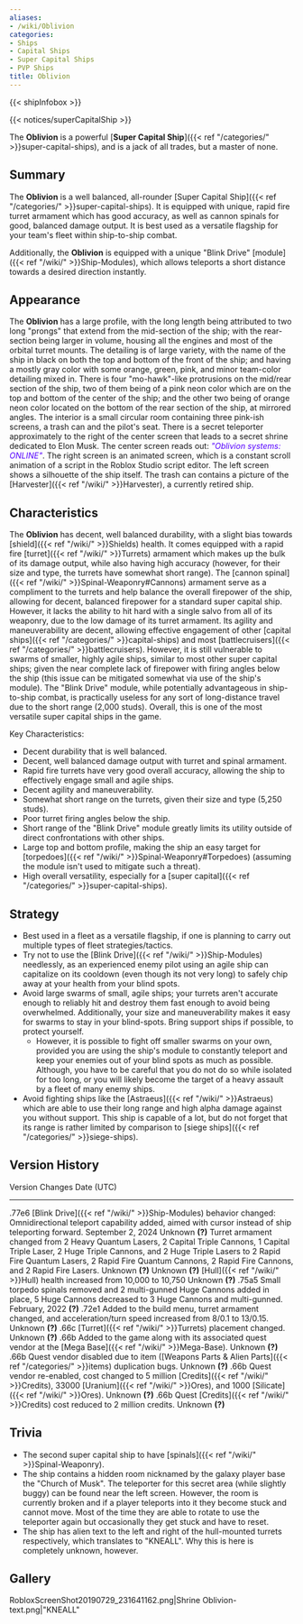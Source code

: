 ```yaml
---
aliases:
- /wiki/Oblivion
categories:
- Ships
- Capital Ships
- Super Capital Ships
- PVP Ships
title: Oblivion
---  
```


{{< shipInfobox >}}   

{{< notices/superCapitalShip >}} 

The **Oblivion** is a powerful [**Super Capital Ship**]({{< ref "/categories/" >}}super-capital-ships), and is a jack of all trades, but a master of none.

## Summary

The **Oblivion** is a well balanced, all-rounder [Super Capital Ship]({{< ref "/categories/" >}}super-capital-ships). It is equipped with unique, rapid fire turret armament which has good accuracy, as well as cannon spinals for good, balanced damage output. It is best used as a versatile flagship for your team's fleet within ship-to-ship combat.

Additionally, the **Oblivion** is equipped with a unique "Blink Drive" [module]({{< ref "/wiki/" >}}Ship-Modules), which allows teleports a short distance towards a desired direction instantly.

## Appearance

The **Oblivion** has a large profile, with the long length being attributed to two long "prongs" that extend from the mid-section of the ship; with the rear-section being larger in volume, housing all the engines and most of the orbital turret mounts. The detailing is of large variety, with the name of the ship in black on both the top and bottom of the front of the ship; and having a mostly gray color with some orange, green, pink, and minor team-color detailing mixed in. There is four "mo-hawk"-like protrusions on the mid/rear section of the ship, two of them being of a pink neon color which are on the top and bottom of the center of the ship; and the other two being of orange neon color located on the bottom of the rear section of the ship, at mirrored angles. The interior is a small circular room containing three pink-ish screens, a trash can and the pilot's seat. There is a secret teleporter approximately to the right of the center screen that leads to a secret shrine dedicated to Elon Musk. The center screen reads out: _<span style="color:#5500FF">"Oblivion systems: ONLINE"</span>_. The right screen is an animated screen, which is a constant scroll animation of a script in the Roblox Studio script editor. The left screen shows a silhouette of the ship itself. The trash can contains a picture of the [Harvester]({{< ref "/wiki/" >}}Harvester), a currently retired ship.

## Characteristics

The **Oblivion** has decent, well balanced durability, with a slight bias towards [shield]({{< ref "/wiki/" >}}Shields) health. It comes equipped with a rapid fire [turret]({{< ref "/wiki/" >}}Turrets) armament which makes up the bulk of its damage output, while also having high accuracy (however, for their size and type, the turrets have somewhat short range). The [cannon spinal]({{< ref "/wiki/" >}}Spinal-Weaponry#Cannons) armament serve as a compliment to the turrets and help balance the overall firepower of the ship, allowing for decent, balanced firepower for a standard super capital ship. However, it lacks the ability to hit hard with a single salvo from all of its weaponry, due to the low damage of its turret armament. Its agility and maneuverability are decent, allowing effective engagement of other [capital ships]({{< ref "/categories/" >}}capital-ships) and most [battlecruisers]({{< ref "/categories/" >}}battlecruisers). However, it is still vulnerable to swarms of smaller, highly agile ships, similar to most other super capital ships; given the near complete lack of firepower with firing angles below the ship (this issue can be mitigated somewhat via use of the ship's module). The "Blink Drive" module, while potentially advantageous in ship-to-ship combat, is practically useless for any sort of long-distance travel due to the short range (2,000 studs). Overall, this is one of the most versatile super capital ships in the game.

Key Characteristics:

- Decent durability that is well balanced.
- Decent, well balanced damage output with turret and spinal armament.
- Rapid fire turrets have very good overall accuracy, allowing the ship to effectively engage small and agile ships.
- Decent agility and maneuverability.
- Somewhat short range on the turrets, given their size and type (5,250 studs).
- Poor turret firing angles below the ship.
- Short range of the "Blink Drive" module greatly limits its utility outside of direct confrontations with other ships.
- Large top and bottom profile, making the ship an easy target for [torpedoes]({{< ref "/wiki/" >}}Spinal-Weaponry#Torpedoes) (assuming the module isn't used to mitigate such a threat).
- High overall versatility, especially for a [super capital]({{< ref "/categories/" >}}super-capital-ships).

## Strategy

- Best used in a fleet as a versatile flagship, if one is planning to carry out multiple types of fleet strategies/tactics.
- Try not to use the [Blink Drive]({{< ref "/wiki/" >}}Ship-Modules) needlessly, as an experienced enemy pilot using an agile ship can capitalize on its cooldown (even though its not very long) to safely chip away at your health from your blind spots.
- Avoid large swarms of small, agile ships; your turrets aren't accurate enough to reliably hit and destroy them fast enough to avoid being overwhelmed. Additionally, your size and maneuverability makes it easy for swarms to stay in your blind-spots. Bring support ships if possible, to protect yourself.
  - However, it is possible to fight off smaller swarms on your own, provided you are using the ship's module to constantly teleport and keep your enemies out of your blind spots as much as possible. Although, you have to be careful that you do not do so while isolated for too long, or you will likely become the target of a heavy assault by a fleet of many enemy ships.
- Avoid fighting ships like the [Astraeus]({{< ref "/wiki/" >}}Astraeus) which are able to use their long range and high alpha damage against you without support. This ship is capable of a lot, but do not forget that its range is rather limited by comparison to [siege ships]({{< ref "/categories/" >}}siege-ships).

## Version History 

Version Changes Date (UTC)

---

.77e6 [Blink Drive]({{< ref "/wiki/" >}}Ship-Modules) behavior changed: Omnidirectional teleport capability added, aimed with cursor instead of ship teleporting forward. September 2, 2024 Unknown **(?)** Turret armament changed from 2 Heavy Quantum Lasers, 2 Capital Triple Cannons, 1 Capital Triple Laser, 2 Huge Triple Cannons, and 2 Huge Triple Lasers to 2 Rapid Fire Quantum Lasers, 2 Rapid Fire Quantum Cannons, 2 Rapid Fire Cannons, and 2 Rapid Fire Lasers. Unknown **(?)** Unknown **(?)** [Hull]({{< ref "/wiki/" >}}Hull) health increased from 10,000 to 10,750 Unknown **(?)** .75a5 Small torpedo spinals removed and 2 multi-gunned Huge Cannons added in place, 5 Huge Cannons decreased to 3 Huge Cannons and multi-gunned. February, 2022 **(?)** .72e1 Added to the build menu, turret armament changed, and acceleration/turn speed increased from 8/0.1 to 13/0.15. Unknown **(?)** .66c [Turret]({{< ref "/wiki/" >}}Turrets) placement changed. Unknown **(?)** .66b Added to the game along with its associated quest vendor at the [Mega Base]({{< ref "/wiki/" >}}Mega-Base). Unknown **(?)** .66b Quest vendor disabled due to item ([Weapons Parts & Alien Parts]({{< ref "/categories/" >}}items) duplication bugs. Unknown **(?)** .66b Quest vendor re-enabled, cost changed to 5 million [Credits]({{< ref "/wiki/" >}}Credits), 33000 [Uranium]({{< ref "/wiki/" >}}Ores), and 1000 [Silicate]({{< ref "/wiki/" >}}Ores). Unknown **(?)** .66b Quest [Credits]({{< ref "/wiki/" >}}Credits) cost reduced to 2 million credits. Unknown **(?)**

## Trivia

- The second super capital ship to have [spinals]({{< ref "/wiki/" >}}Spinal-Weaponry).
- The ship contains a hidden room nicknamed by the galaxy player base the "Church of Musk". The teleporter for this secret area (while slightly buggy) can be found near the left screen. However, the room is currently broken and if a player teleports into it they become stuck and cannot move. Most of the time they are able to rotate to use the teleporter again but occasionally they get stuck and have to reset.
- The ship has alien text to the left and right of the hull-mounted turrets respectively, which translates to "KNEALL". Why this is here is completely unknown, however.

## Gallery

RobloxScreenShot20190729_231641162.png|Shrine Oblivion-text.png|"KNEALL"